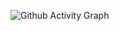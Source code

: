 ![Github Activity Graph](https://activity-graph.herokuapp.com/graph?username=codemaker2015&theme=xcode)

